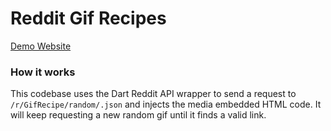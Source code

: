 # Reddit Gif Recipes

[Demo Website](http://giacom.github.io/reddit-gif-recipes)

### How it works

This codebase uses the Dart Reddit API wrapper to send a request to ```/r/GifRecipe/random/.json``` and injects the media embedded HTML code. It will keep requesting a new random gif until it finds a valid link.

